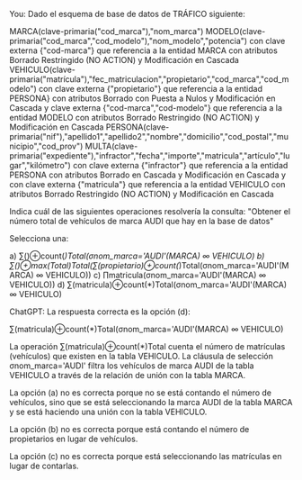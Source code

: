 You:
Dado el esquema de base de datos de TRÁFICO siguiente:

MARCA(clave-primaria("cod_marca"),"nom_marca")
MODELO(clave-primaria("cod_marca","cod_modelo"),"nom_modelo","potencia") con clave externa {"cod-marca"} que referencia a la entidad MARCA con atributos Borrado Restringido (NO ACTION) y Modificación en Cascada
VEHICULO(clave-primaria("matrícula"),"fec_matriculacion","propietario","cod_marca","cod_modelo") con clave externa {"propietario"} que referencia a la entidad PERSONA} con atributos Borrado con Puesta a Nulos y Modificación en Cascada y clave externa {"cod-marca","cod-modelo"} que referencia a la entidad MODELO con atributos Borrado Restringido (NO ACTION) y Modificación en Cascada
PERSONA(clave-primaria("nif"),"apellido1","apellido2","nombre","domicilio","cod_postal","municipio","cod_prov")
MULTA(clave-primaria("expediente"),"infractor","fecha","importe","matricula","artículo","lugar","kilómetro") con clave externa {"infractor"} que referencia a la entidad PERSONA con atributos Borrado en Cascada y Modificación en Cascada y  con clave externa {"matricula"} que referencia a la entidad VEHICULO con atributos Borrado Restringido (NO ACTION) y Modificación en Cascada

Indica cuál de las siguientes operaciones resolvería la consulta: "Obtener el número total de vehículos de marca AUDI que hay en la base de datos"

Selecciona una:

a) ∑()⊕count(*)Total(σnom_marca='AUDI'(MARCA) ∞ VEHICULO)
b) ∑()⊕max(Total)Total(∑(propietario)⊕count(*)Total(σnom_marca='AUDI'(MARCA) ∞ VEHICULO))
c) ∏matricula(σnom_marca='AUDI'(MARCA) ∞ VEHICULO))
d) ∑(matricula)⊕count(*)Total(σnom_marca='AUDI'(MARCA) ∞ VEHICULO)

ChatGPT:
La respuesta correcta es la opción (d):

∑(matricula)⊕count(*)Total(σnom_marca='AUDI'(MARCA) ∞ VEHICULO)

La operación ∑(matricula)⊕count(*)Total cuenta el número de matrículas (vehículos) que existen en la tabla VEHICULO. La cláusula de selección σnom_marca='AUDI' filtra los vehículos de marca AUDI de la tabla VEHICULO a través de la relación de unión con la tabla MARCA.

La opción (a) no es correcta porque no se está contando el número de vehículos, sino que se está seleccionando la marca AUDI de la tabla MARCA y se está haciendo una unión con la tabla VEHICULO.

La opción (b) no es correcta porque está contando el número de propietarios en lugar de vehículos.

La opción (c) no es correcta porque está seleccionando las matrículas en lugar de contarlas.